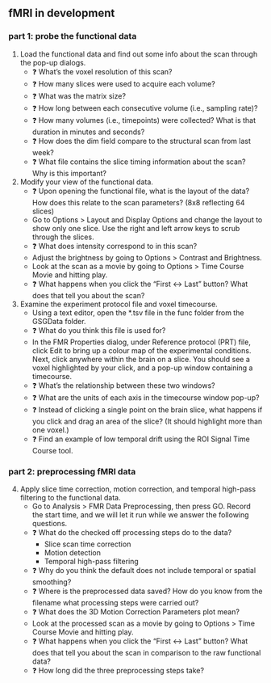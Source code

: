 ## fMRI in development

### part 1: probe the functional data

1.	Load the functional data and find out some info about the scan through the pop-up dialogs. 
    *	❓ What’s the voxel resolution of this scan? 
    *	❓ How many slices were used to acquire each volume?
    *	❓ What was the matrix size?
    *	❓ How long between each consecutive volume (i.e., sampling rate)?
    *	❓ How many volumes (i.e., timepoints) were collected? What is that duration in minutes and seconds?
    *	❓ How does the dim field compare to the structural scan from last week? 
    *	❓ What file contains the slice timing information about the scan? Why is this important?
2.	Modify your view of the functional data.
    * ❓ Upon opening the functional file, what is the layout of the data? How does this relate to the scan parameters? (8x8 reflecting 64 slices)
    * Go to Options > Layout and Display Options and change the layout to show only one slice. Use the right and left arrow keys to scrub through the slices. 
    * ❓ What does intensity correspond to in this scan?
    * Adjust the brightness by going to Options > Contrast and Brightness. 
    * Look at the scan as a movie by going to Options > Time Course Movie and hitting play. 
    * ❓ What happens when you click the “First <-> Last” button? What does that tell you about the scan?
3.	Examine the experiment protocol file and voxel timecourse.
    *	Using a text editor, open the *.tsv file in the func folder from the GSGData folder. 
    *	❓ What do you think this file is used for?
    *	In the FMR Properties dialog, under Reference protocol (PRT) file, click Edit to bring up a colour map of the experimental conditions. Next, click anywhere within the brain on a slice. You should see a voxel highlighted by your click, and a pop-up window containing a timecourse. 
    *	❓ What’s the relationship between these two windows? 
    *	❓ What are the units of each axis in the timecourse window pop-up?
    *	❓ Instead of clicking a single point on the brain slice, what happens if you click and drag an area of the slice? (It should highlight more than one voxel.)
    *	❓ Find an example of low temporal drift using the ROI Signal Time Course tool. 

### part 2: preprocessing fMRI data

4. Apply slice time correction, motion correction, and temporal high-pass filtering to the functional data.
    * Go to Analysis > FMR Data Preprocessing, then press GO. Record the start time, and we will let it run while we answer the following questions.
    * ❓ What do the checked off processing steps do to the data?
        * Slice scan time correction
        * Motion detection
        * Temporal high-pass filtering
    * ❓ Why do you think the default does not include temporal or spatial smoothing? 
    * ❓ Where is the preprocessed data saved? How do you know from the filename what processing steps were carried out?
    * ❓	What does the 3D Motion Correction Parameters plot mean?
    * Look at the processed scan as a movie by going to Options > Time Course Movie and hitting play. 
    * ❓ What happens when you click the “First <-> Last” button? What does that tell you about the scan in comparison to the raw functional data?
    * ❓ How long did the three preprocessing steps take?

